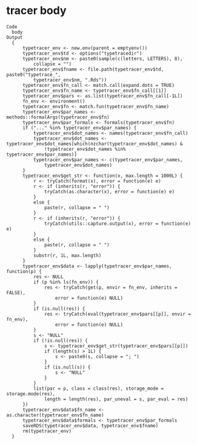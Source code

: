 # tracer body

    Code
      body
    Output
      {
          typetracer_env <- new.env(parent = emptyenv())
          typetracer_env$td <- options("typetracedir")
          typetracer_env$nm <- paste0(sample(c(letters, LETTERS), 8), 
              collapse = "")
          typetracer_env$fname <- file.path(typetracer_env$td, paste0("typetrace_", 
              typetracer_env$nm, ".Rds"))
          typetracer_env$fn_call <- match.call(expand.dots = TRUE)
          typetracer_env$fn_name <- typetracer_env$fn_call[[1]]
          typetracer_env$pars <- as.list(typetracer_env$fn_call[-1L])
          fn_env <- environment()
          typetracer_env$fn <- match.fun(typetracer_env$fn_name)
          typetracer_env$par_names <- methods::formalArgs(typetracer_env$fn)
          typetracer_env$par_formals <- formals(typetracer_env$fn)
          if ("..." %in% typetracer_env$par_names) {
              typetracer_env$dot_names <- names(typetracer_env$fn_call)
              typetracer_env$dot_names <- typetracer_env$dot_names[which(nzchar(typetracer_env$dot_names) & 
                  !typetracer_env$dot_names %in% typetracer_env$par_names)]
              typetracer_env$par_names <- c(typetracer_env$par_names, 
                  typetracer_env$dot_names)
          }
          typetracer_env$get_str <- function(x, max.length = 1000L) {
              r <- tryCatch(format(x), error = function(e) e)
              r <- if (inherits(r, "error")) {
                  tryCatch(as.character(x), error = function(e) e)
              }
              else {
                  paste(r, collapse = " ")
              }
              r <- if (inherits(r, "error")) {
                  tryCatch(utils::capture.output(x), error = function(e) e)
              }
              else {
                  paste(r, collapse = " ")
              }
              substr(r, 1L, max.length)
          }
          typetracer_env$data <- lapply(typetracer_env$par_names, function(p) {
              res <- NULL
              if (p %in% ls(fn_env)) {
                  res <- tryCatch(get(p, envir = fn_env, inherits = FALSE), 
                      error = function(e) NULL)
              }
              if (is.null(res)) {
                  res <- tryCatch(eval(typetracer_env$pars[[p]], envir = fn_env), 
                      error = function(e) NULL)
              }
              s <- "NULL"
              if (!is.null(res)) {
                  s <- typetracer_env$get_str(typetracer_env$pars[[p]])
                  if (length(s) > 1L) {
                      s <- paste0(s, collapse = "; ")
                  }
                  if (is.null(s)) {
                      s <- "NULL"
                  }
              }
              list(par = p, class = class(res), storage_mode = storage.mode(res), 
                  length = length(res), par_uneval = s, par_eval = res)
          })
          typetracer_env$data$fn_name <- as.character(typetracer_env$fn_name)
          typetracer_env$data$formals <- typetracer_env$par_formals
          saveRDS(typetracer_env$data, typetracer_env$fname)
          rm(typetracer_env)
      }

